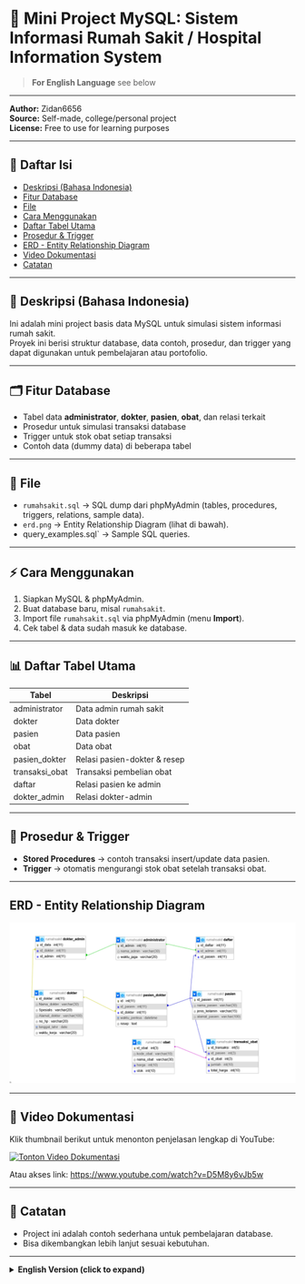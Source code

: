 # 🏥 Mini Project MySQL: Sistem Informasi Rumah Sakit / Hospital Information System

> **For English Language** see below
---

**Author:** Zidan6656  
**Source:** Self-made, college/personal project  
**License:** Free to use for learning purposes  

---

  
## 📖 Daftar Isi
- [Deskripsi (Bahasa Indonesia)](#-deskripsi-bahasa-indonesia)
- [Fitur Database](#-fitur-database)
- [File](#-file)
- [Cara Menggunakan](#-cara-menggunakan)
- [Daftar Tabel Utama](#-daftar-tabel-utama)
- [Prosedur & Trigger](#-prosedur--trigger)
- [ERD - Entity Relationship Diagram](#erd---entity-relationship-diagram)
- [Video Dokumentasi](#-video-dokumentasi)
- [Catatan](#-catatan)

---

## 📌 Deskripsi (Bahasa Indonesia)

Ini adalah mini project basis data MySQL untuk simulasi sistem informasi rumah sakit.  
Proyek ini berisi struktur database, data contoh, prosedur, dan trigger yang dapat digunakan untuk pembelajaran atau portofolio.

---

## 🗂 Fitur Database
- Tabel data **administrator**, **dokter**, **pasien**, **obat**, dan relasi terkait  
- Prosedur untuk simulasi transaksi database  
- Trigger untuk stok obat setiap transaksi  
- Contoh data (dummy data) di beberapa tabel  

---

## 📂 File
- `rumahsakit.sql` → SQL dump dari phpMyAdmin (tables, procedures, triggers, relations, sample data).  
- `erd.png` → Entity Relationship Diagram (lihat di bawah).  
-  query_examples.sql` → Sample SQL queries.  

---

## ⚡ Cara Menggunakan
1. Siapkan MySQL & phpMyAdmin.  
2. Buat database baru, misal `rumahsakit`.  
3. Import file `rumahsakit.sql` via phpMyAdmin (menu **Import**).  
4. Cek tabel & data sudah masuk ke database.  

---

## 📊 Daftar Tabel Utama

| Tabel            | Deskripsi                                         |
|------------------|---------------------------------------------------|
| administrator    | Data admin rumah sakit                            |
| dokter           | Data dokter                                       |
| pasien           | Data pasien                                       |
| obat             | Data obat                                         |
| pasien_dokter    | Relasi pasien-dokter & resep                      |
| transaksi_obat   | Transaksi pembelian obat                          |
| daftar           | Relasi pasien ke admin                            |
| dokter_admin     | Relasi dokter-admin                               |

---

## 🔄 Prosedur & Trigger
- **Stored Procedures** → contoh transaksi insert/update data pasien.  
- **Trigger** → otomatis mengurangi stok obat setelah transaksi obat.  

---

## ERD - Entity Relationship Diagram

![ERD Rumah Sakit](ERD.png.png)

---

## 🎥 Video Dokumentasi
Klik thumbnail berikut untuk menonton penjelasan lengkap di YouTube:

[![Tonton Video Dokumentasi](https://img.youtube.com/vi/D5M8y6vJb5w/0.jpg)](https://www.youtube.com/watch?v=D5M8y6vJb5w)

Atau akses link: https://www.youtube.com/watch?v=D5M8y6vJb5w

---

## 📝 Catatan
- Project ini adalah contoh sederhana untuk pembelajaran database.  
- Bisa dikembangkan lebih lanjut sesuai kebutuhan.  


---
<details>
<summary><b>English Version (click to expand)</b></summary>

## 📖 Table of Contents
- [Description (English Language)](#-desciption-english-language)
- [Database Feature](#-database-feature)
- [Files](#-files)
- [How to Use](#-how-t0-use)
- [Main Tables](#-main-tables)
- [Procedures & Triggers](#-prosedures--triggers)
- [ERD - Entity Relationship Diagram](#erd---entity-relationship-diagram)
- [Documentation Video](#-documentation-video)
- [Notes](#-notes)

---

## 📌 Description (English Language)
This is a MySQL database mini project that simulates a hospital information system.
The project contains the database structure, sample data, stored procedures, and triggers that can be used for learning or as part of a portfolio.

---

## 🗂 Database Feature
- Tables for administrator, doctor, patient, medicine, and related relations  
- Stored procedures for simulating database transactions  
- Trigger to update medicine stock after each transaction  
- Example (dummy) data in several tables  

---

## 📂 Files
- `rumahsakit.sql` → SQL dump from phpMyAdmin (tables, procedures, triggers, relations, sample data).  
- `erd.png` → Entity Relationship Diagram (see below).  
-  query_examples.sql` → Sample SQL queries.  

---

## ⚡ How to Use
1. Prepare MySQL & phpMyAdmin.  
2. Create a new database, e.g., `rumahsakit`.  
3. Import files `rumahsakit.sql` via phpMyAdmin (**Import** menu).  
4. Check that the tables and data are successfully imported into the database

---

## 📊 Main Tables

| Table            | Description                                       |
|------------------|---------------------------------------------------|
| administrator    | Hospital admin data                               |
| dokter           | Doctor data                                       |
| pasien           | Patient data                                      |
| obat             | Medicine data                                     |
| pasien_dokter    | Patient-doctor link                               |  
| transaksi_obat   | Medicine transactions                             |
| daftar           | Patient registration                              | 
| dokter_admin     | Doctor-admin relation                             |

---

## 🔄 Procedures & Triggers
- **Stored Procedures** → example transactions for inserting/updating patient data.  
- **Trigger** → automatically decreases medicine stock after each transaction.  

---

## ERD - Entity Relationship Diagram

![ERD Rumah Sakit](ERD.png.png)

---

## 🎥 Documentation Video
Click the thumbnail below to watch the full explanation on YouTube::

[![Watch Documentation Video ](https://img.youtube.com/vi/D5M8y6vJb5w/0.jpg)](https://www.youtube.com/watch?v=D5M8y6vJb5w)

Or access the link: https://www.youtube.com/watch?v=D5M8y6vJb5w

---

## 📝 Notes
- This project is a simple example for database learning..  
- Can be further developed according to needs.  


---

> **Author:** Zidan6656  
> **Lisensi/License:** Free for learning
